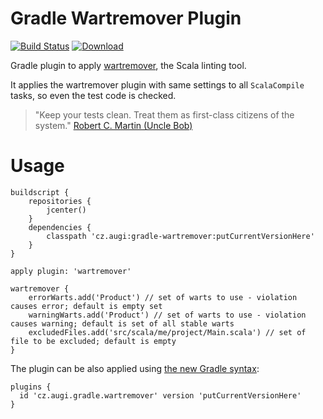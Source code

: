 # Gradle Wartremover Plugin

[![Build Status](https://travis-ci.org/augi/gradle-wartremover.svg)](https://travis-ci.org/augi/gradle-wartremover) [ ![Download](https://api.bintray.com/packages/augi/maven/gradle-wartremover/images/download.svg) ](https://bintray.com/augi/maven/gradle-wartremover/_latestVersion)

Gradle plugin to apply [wartremover](http://www.wartremover.org), the Scala linting tool.

It applies the wartremover plugin with same settings to all `ScalaCompile` tasks, so even the test code is checked.
> "Keep your tests clean. Treat them as first-class citizens of the system."
 [Robert C. Martin (Uncle Bob)](http://blog.cleancoder.com/uncle-bob/2017/05/05/TestDefinitions.html)

Usage
====================

	buildscript {
		repositories {
			jcenter()
		}
		dependencies {
			classpath 'cz.augi:gradle-wartremover:putCurrentVersionHere'
		}
	}

	apply plugin: 'wartremover'
	
	wartremover {
	    errorWarts.add('Product') // set of warts to use - violation causes error; default is empty set
	    warningWarts.add('Product') // set of warts to use - violation causes warning; default is set of all stable warts
	    excludedFiles.add('src/scala/me/project/Main.scala') // set of file to be excluded; default is empty
	}
	
The plugin can be also applied using [the new Gradle syntax](https://plugins.gradle.org/plugin/cz.augi.gradle.wartremover):

    plugins {
      id 'cz.augi.gradle.wartremover' version 'putCurrentVersionHere'
    }
